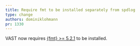 ```yaml
---
title: Require fmt to be installed separately from spdlog
type: change
authors: dominiklohmann
pr: 1330
---
```


VAST now requires [{fmt} >= 5.2.1](https://fmt.dev) to be installed.
